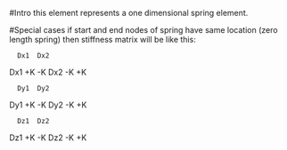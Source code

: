 ﻿#Intro
this element represents a one dimensional spring element.

#Special cases
if start and end nodes of spring have same location (zero length spring) then stiffness matrix will be like this:

	  Dx1  Dx2
Dx1   +K    -K
Dx2   -K   +K

	  Dy1  Dy2
Dy1   +K    -K
Dy2   -K   +K

	  Dz1  Dz2
Dz1   +K    -K
Dz2   -K   +K

